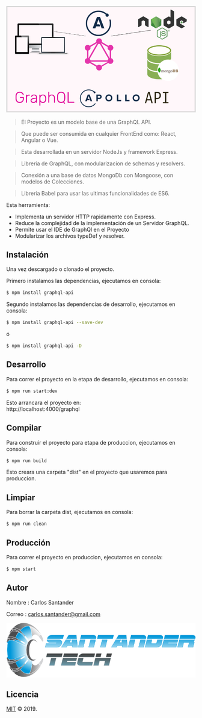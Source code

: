 ![portada](https://github.com/Gilgammesh/graphql-apollo-api/blob/master/public/img/portada.png)

> El Proyecto es un modelo base de una GraphQL API.

> Que puede ser consumida en cualquier FrontEnd como: React, Angular o Vue.

> Esta desarrollada en un servidor NodeJs y framework Express.

> Libreria de GraphQL, con modularizacion de schemas y resolvers.

> Conexión a una base de datos MongoDb con Mongoose, con modelos de Colecciones. 

> Libreria Babel para usar las ultimas funcionalidades de ES6.

Esta herramienta:
  * Implementa un servidor HTTP rapidamente con Express.
  * Reduce la complejidad de la implementación de un Servidor GraphQL.
  * Permite usar el IDE de GraphQl en el Proyecto
  * Modularizar los archivos typeDef y resolver.
  
## Instalación

Una vez descargado o clonado el proyecto.

Primero instalamos las dependencias, ejecutamos en consola:

```sh
$ npm install graphql-api
```

Segundo instalamos las dependencias de desarrollo, ejecutamos en consola:

```sh
$ npm install graphql-api --save-dev
```

ó

```sh
$ npm install graphql-api -D
```

## Desarrollo

Para correr el proyecto en la etapa de desarrollo, ejecutamos en consola:

```sh
$ npm run start:dev
```

Esto arrancara el proyecto en:    
http://localhost:4000/graphql

## Compilar

Para construir el proyecto para etapa de produccion, ejecutamos en consola:

```sh
$ npm run build
```

Esto creara una carpeta "dist" en el proyecto que usaremos para produccion.

## Limpiar

Para borrar la carpeta dist, ejecutamos en consola:

```sh
$ npm run clean
```

## Producción

Para correr el proyecto en produccion, ejecutamos en consola:

```sh
$ npm start
```

## Autor

Nombre : Carlos Santander

Correo : carlos.santander@gmail.com

![empresa](https://github.com/Gilgammesh/graphql-apollo-api/blob/master/public/img/logo.png)

## Licencia

[MIT](LICENSE) © 2019.